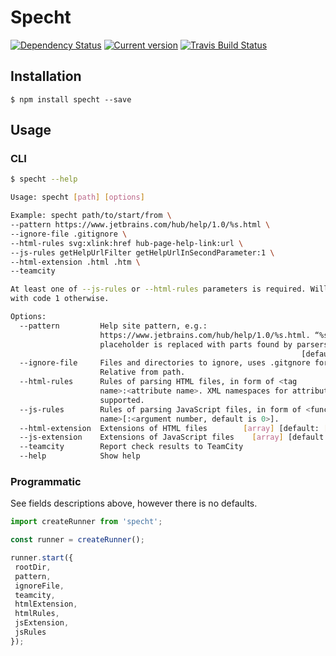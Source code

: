 Specht
======

[![Dependency Status](https://img.shields.io/david/princed/specht.svg?style=flat-square)](https://david-dm.org/princed/specht) [![Current version](https://img.shields.io/npm/v/specht.svg?style=flat-square)](https://www.npmjs.com/package/specht) [![Travis Build Status](https://img.shields.io/travis/princed/specht.svg?style=flat-square)](https://travis-ci.org/princed/specht)

## Installation

```
$ npm install specht --save
```

## Usage

### CLI

```sh
$ specht --help

Usage: specht [path] [options]

Example: specht path/to/start/from \
--pattern https://www.jetbrains.com/hub/help/1.0/%s.html \
--ignore-file .gitignore \
--html-rules svg:xlink:href hub-page-help-link:url \
--js-rules getHelpUrlFilter getHelpUrlInSecondParameter:1 \
--html-extension .html .htm \
--teamcity

At least one of --js-rules or --html-rules parameters is required. Will exit
with code 1 otherwise.

Options:
  --pattern         Help site pattern, e.g.:
                    https://www.jetbrains.com/hub/help/1.0/%s.html. “%s”
                    placeholder is replaced with parts found by parsers
                                                                 [default: "%s"]
  --ignore-file     Files and directories to ignore, uses .gitgnore format.
                    Relative from path.
  --html-rules      Rules of parsing HTML files, in form of <tag
                    name>:<attribute name>. XML namespaces for attributes are
                    supported.                                           [array]
  --js-rules        Rules of parsing JavaScript files, in form of <function
                    name>[:<argument number, default is 0>].             [array]
  --html-extension  Extensions of HTML files        [array] [default: [".html"]]
  --js-extension    Extensions of JavaScript files    [array] [default: [".js"]]
  --teamcity        Report check results to TeamCity                   [boolean]
  --help            Show help                                          [boolean]
```

### Programmatic 

See fields descriptions above, however there is no defaults.

```js
import createRunner from 'specht';

const runner = createRunner();

runner.start({
 rootDir,
 pattern,  
 ignoreFile,
 teamcity,
 htmlExtension,
 htmlRules,
 jsExtension,
 jsRules
});
```
